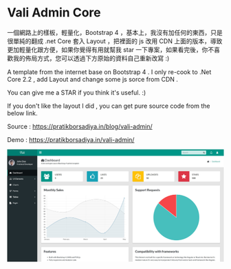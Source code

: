 # Vali Admin Core

一個網路上的樣板，輕量化，Bootstrap 4 ，基本上，我沒有加任何的東西，只是很單純的翻成 .net Core  套入 Layout ，把裡面的 js 改用 CDN 上面的版本，導致更加輕量化跟方便，如果你覺得有用就幫我 star 一下專案，如果看完後，你不喜歡我的佈局方式，您可以透過下方原始的資料自己重新改寫 :)




A template from the internet base on Bootstrap 4 . I only re-cook to .Net Core 2.2 , add Layout and change some js sorce from CDN .

You can give me a STAR if you think it's useful. :)

If you don't like the layout I did , you can  get pure source code from the below link.

Source : https://pratikborsadiya.in/blog/vali-admin/

Demo : https://pratikborsadiya.in/vali-admin/

![alt SampleResult](https://github.com/donma/ValiAdminCore/blob/master/valiadmin.jpg?raw=true)
